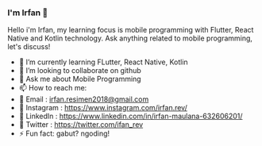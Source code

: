 ### I'm Irfan 👋


Hello i'm Irfan, my learning focus is mobile programming with Flutter, React Native and Kotlin technology.
Ask anything related to mobile programming, let's discuss!

- 🌱 I’m currently learning FLutter, React Native, Kotlin
- 👯 I’m looking to collaborate on github
- 💬 Ask me about Mobile Programming
- 📫 How to reach me: 
- 🔭 Email : irfan.resimen2018@gmail.com
- 🔭 Instagram : https://www.instagram.com/irfan.rev/
- 🔭 LinkedIn : https://www.linkedin.com/in/irfan-maulana-632606201/
- 🔭 Twitter : https://twitter.com/ifan_rev
- ⚡ Fun fact: gabut? ngoding!

